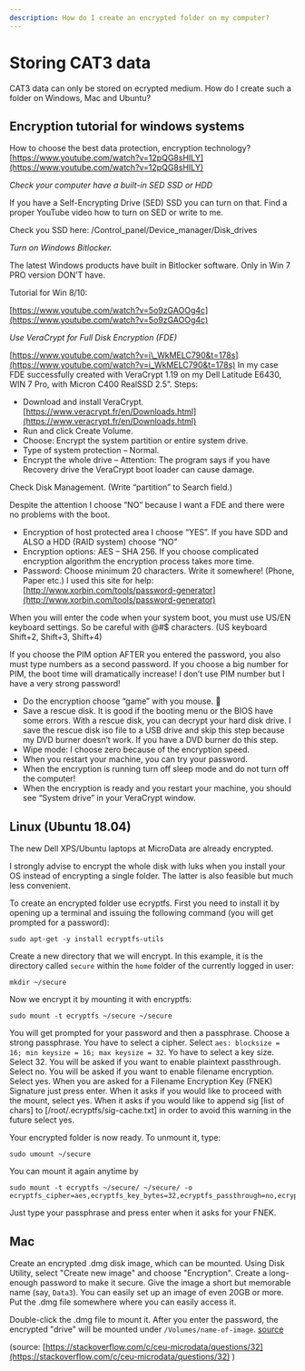 ```yaml
---
description: How do I create an encrypted folder on my computer?
---
```


# Storing CAT3 data

CAT3 data can only be stored on ecrypted medium. How do I create such a folder on Windows, Mac and Ubuntu?

## Encryption tutorial for windows systems

How to choose the best data protection, encryption technology? [https://www.youtube.com/watch?v=12pQG8sHILY](https://www.youtube.com/watch?v=12pQG8sHILY)

_Check your computer have a built-in SED SSD or HDD_

If you have a Self-Encrypting Drive \(SED\) SSD you can turn on that. Find a proper YouTube video how to turn on SED or write to me.

Check you SSD here: /Control\_panel/Device\_manager/Disk\_drives

_Turn on Windows Bitlocker._

The latest Windows products have built in Bitlocker software. Only in Win 7 PRO version DON’T have.

Tutorial for Win 8/10:

[https://www.youtube.com/watch?v=5o9zGAOOg4c](https://www.youtube.com/watch?v=5o9zGAOOg4c)

_Use VeraCrypt for Full Disk Encryption \(FDE\)_

[https://www.youtube.com/watch?v=i\_WkMELC790&t=178s](https://www.youtube.com/watch?v=i_WkMELC790&t=178s) In my case FDE successfully created with VeraCrypt 1.19 on my Dell Latitude E6430, WIN 7 Pro, with Micron C400 RealSSD 2.5”. Steps:

* Download and install VeraCrypt. [https://www.veracrypt.fr/en/Downloads.html](https://www.veracrypt.fr/en/Downloads.html)
* Run and click Create Volume.
* Choose: Encrypt the system partition or entire system drive.
* Type of system protection – Normal.
* Encrypt the whole drive – Attention: The program says if you have Recovery drive the VeraCrypt boot loader can cause damage.

Check Disk Management. \(Write “partition” to Search field.\)

Despite the attention I choose “NO” because I want a FDE and there were no problems with the boot.

* Encryption of host protected area I choose “YES”. If you have SDD and ALSO a HDD \(RAID system\) choose “NO”
* Encryption options: AES – SHA 256. If you choose complicated encryption algorithm the encryption process takes more time.
* Password: Choose minimum 20 characters. Write it somewhere! \(Phone, Paper etc.\) I used this site for help: [http://www.xorbin.com/tools/password-generator](http://www.xorbin.com/tools/password-generator)

When you will enter the code when your system boot, you must use US/EN keyboard settings. So be careful with @\#$ characters. \(US keyboard Shift+2, Shift+3, Shift+4\)

If you choose the PIM option AFTER you entered the password, you also must type numbers as a second password. If you choose a big number for PIM, the boot time will dramatically increase! I don’t use PIM number but I have a very strong password!

* Do the encryption choose “game” with you mouse. 
* Save a rescue disk. It is good if the booting menu or the BIOS have some errors. With a rescue disk, you can decrypt your hard disk drive. I save the rescue disk iso file to a USB drive and skip this step because my DVD burner doesn’t work. If you have a DVD burner do this step.
* Wipe mode: I choose zero because of the encryption speed.
* When you restart your machine, you can try your password.
* When the encryption is running turn off sleep mode and do not turn off the computer!
* When the encryption is ready and you restart your machine, you should see “System drive” in your VeraCrypt window.

## Linux \(Ubuntu 18.04\)

The new Dell XPS/Ubuntu laptops at MicroData are already encrypted.

I strongly advise to encrypt the whole disk with luks when you install your OS instead of encrypting a single folder. The latter is also feasible but much less convenient.

To create an encrypted folder use ecryptfs. First you need to install it by opening up a terminal and issuing the following command \(you will get prompted for a password\):

```text
sudo apt-get -y install ecryptfs-utils
```

Create a new directory that we will encrypt. In this example, it is the directory called `secure` within the `home` folder of the currently logged in user:

```text
mkdir ~/secure
```

Now we encrypt it by mounting it with encryptfs:

```text
sudo mount -t ecryptfs ~/secure ~/secure
```

You will get prompted for your password and then a passphrase. Choose a strong passphrase. You have to select a cipher. Select `aes: blocksize = 16; min keysize = 16; max keysize = 32`. Yo have to select a key size. Select 32. You will be asked if you want to enable plaintext passthrough. Select no. You will be asked if you want to enable filename encryption. Select yes. When you are asked for a Filename Encryption Key \(FNEK\) Signature just press enter. When it asks if you would like to proceed with the mount, select yes. When it asks if you would like to append sig \[list of chars\] to \[/root/.ecryptfs/sig-cache.txt\] in order to avoid this warning in the future select yes.

Your encrypted folder is now ready. To unmount it, type:

```text
sudo umount ~/secure
```

You can mount it again anytime by

```text
sudo mount -t ecryptfs ~/secure/ ~/secure/ -o ecryptfs_cipher=aes,ecryptfs_key_bytes=32,ecryptfs_passthrough=no,ecryptfs_enable_filename_crypto=yes
```

Just type your passphrase and press enter when it asks for your FNEK.

## Mac

Create an encrypted .dmg disk image, which can be mounted. Using Disk Utility, select "Create new image" and choose "Encryption". Create a long-enough password to make it secure. Give the image a short but memorable name \(say, `Data3`\). You can easily set up an image of even 20GB or more. Put the .dmg file somewhere where you can easily access it.

Double-click the .dmg file to mount it. After you enter the password, the encrypted "drive" will be mounted under `/Volumes/name-of-image`. [source](https://www.howtogeek.com/183826/how-to-create-an-encrypted-file-container-disk-image-on-a-mac/)

\(source: [https://stackoverflow.com/c/ceu-microdata/questions/32](https://stackoverflow.com/c/ceu-microdata/questions/32) \)

